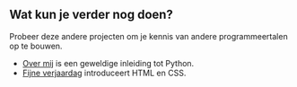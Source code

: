 ## Wat kun je verder nog doen?

Probeer deze andere projecten om je kennis van andere programmeertalen op te bouwen.

- [Over mij](https://projects.raspberrypi.org/en/projects/about-me?utm_source=pathway&utm_medium=whatnext&utm_campaign=projects) is een geweldige inleiding tot Python.
- [Fijne verjaardag](https://projects.raspberrypi.org/en/projects/happy-birthday?utm_source=pathway&utm_medium=whatnext&utm_campaign=projects) introduceert HTML en CSS.
